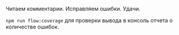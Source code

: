 Читаем комментарии. Исправляем ошибки. Удачи.

`npm run flow:coverage` для проверки вывода в консоль отчета о количестве ошибок.
